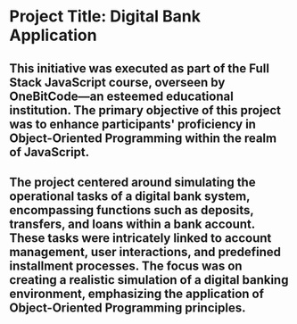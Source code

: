 # Project Title: Digital Bank Application

## This initiative was executed as part of the Full Stack JavaScript course, overseen by OneBitCode—an esteemed educational institution. The primary objective of this project was to enhance participants' proficiency in Object-Oriented Programming within the realm of JavaScript.

## The project centered around simulating the operational tasks of a digital bank system, encompassing functions such as deposits, transfers, and loans within a bank account. These tasks were intricately linked to account management, user interactions, and predefined installment processes. The focus was on creating a realistic simulation of a digital banking environment, emphasizing the application of Object-Oriented Programming principles.
